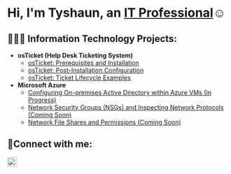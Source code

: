 <h1>Hi, I'm Tyshaun, an <a href="https://linkedin.com/in/TyshaunKnight">IT Professional</a>☺</h1>

<h2>👨🏾‍💻 Information Technology Projects:</h2>

- <b>osTicket (Help Desk Ticketing System)</b>
  - [osTicket: Prerequisites and Installation](https://github.com/TyshaunKnight/osticket-prereqs)
  - [osTicket: Post-Installation Configuration](https://github.com/TyshaunKnight/osTicket-Post-Instal.git)
  - [osTicket: Ticket Lifecycle Examples](https://github.com/TyshaunKnight/ticket-lifecycle)
- <b>Microsoft Azure</b>
  - [Configuring On-premises Active Directory within Azure VMs (In Progress)](https://github.com/TyshaunKnight/configuring-ad)
  - [Network Security Groups (NSGs) and Inspecting Network Protocols (Coming Soon)](https://github.com/TyshaunKnight/azure-network-protocols)
  - [Network File Shares and Permissions (Coming Soon)](https://github.com/TyshaunKnight/file-shares-and-permissions)

<h2>🤳Connect with me:</h2>

[<img align="left" alt="Josh | LinkedIn" width="22px" src="https://cdn.jsdelivr.net/npm/simple-icons@v3/icons/linkedin.svg" />][linkedin]

[linkedin]: https://linkedin.com/in/TyshaunKnight
